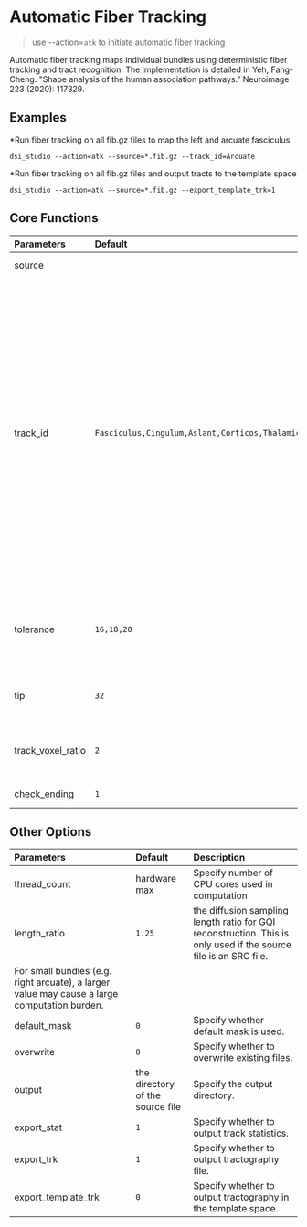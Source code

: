 # Automatic Fiber Tracking

> use --action=`atk` to initiate automatic fiber tracking

Automatic fiber tracking maps individual bundles using deterministic fiber tracking and tract recognition. The implementation is detailed in Yeh, Fang-Cheng. "Shape analysis of the human association pathways." Neuroimage 223 (2020): 117329.

## Examples

*Run fiber tracking on all fib.gz files to map the left and arcuate fasciculus
```
dsi_studio --action=atk --source=*.fib.gz --track_id=Arcuate
```

*Run fiber tracking on all fib.gz files and output tracts to the template space
```
dsi_studio --action=atk --source=*.fib.gz --export_template_trk=1
```


## Core Functions

| Parameters            | Default | Description                                                                 |
|:-----------------|:--------|:------------------------------------------------------------------------------|
| source |  | specify the src.gz or fib.gz file for automatic bundle tracking.  |
| track_id | `Fasciculus,Cingulum,Aslant,Corticos,Thalamic_R,Reticular,Optic,Fornix,Corpus` | specify the id number or the name of the bundle. The id can be found in /atlas/ICBM152/HCP1065.tt.gz.txt . <p> This text file is included in DSI Studio package (For Mac, right-click on dsi_studio_64.app to find content). You can specify partial name of the bundle: <p>           example:<p>   for tracking left and right arcuate fasciculus, assign --track_id=0,1  or --track_id=arcuate    (DSI Studio will find bundles with names containing 'arcuate', case insensitive) <p>           example:<p>   for tracking left and right arcuate and cingulum, assign --track_id=0,1,2,3 or --track_id=arcuate,cingulum|
| tolerance | `16,18,20` | the tolerance for the bundle recognition. The unit is in mm. Multiple values can be assigned using comma separator. A larger value may include larger track variation but also subject to more false results. |
| tip | `32` | iterations of topology-informed pruning. A higher value will apply more pruning that removes noisy tracks |
| track_voxel_ratio | `2` | the track-voxel ratio for the total number of streamline count. A larger value gives better mapping with the expense of computation time. 
| check_ending | `1` | remove tracts if they terminate in high anisotropy locations. |

## Other Options
  
| Parameters            | Default | Description                                                                 |
|:-----------------|:--------|:------------------------------------------------------------------------------|
| thread_count | hardware max | Specify number of CPU cores used in computation |
| length_ratio | `1.25` | the diffusion sampling length ratio for GQI reconstruction. This is only used if the source file is an SRC file. |
For small bundles (e.g. right arcuate), a larger value may cause a large computation burden. |
| default_mask | `0` | Specify whether default mask is used. |
| overwrite | `0` | Specify whether to overwrite existing files. |
| output | the directory of the source file | Specify the output directory. |  
| export_stat | `1` | Specify whether to output track statistics. |
| export_trk | `1` | Specify whether to output tractography file. |
| export_template_trk | `0` | Specify whether to output tractography in the template space. |

